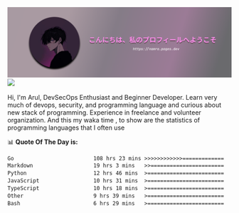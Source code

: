 ![banner](.github/profile-markdown.png)
<img src="https://user-images.githubusercontent.com/73097560/115834477-dbab4500-a447-11eb-908a-139a6edaec5c.gif"></p>

Hi, I'm Arul, DevSecOps Enthusiast and Beginner Developer. Learn very much of devops, security, and programming language and curious about new stack of programming. Experience in freelance and volunteer organization. And this my waka time , to show are the statistics of programming languages that I often use

📊 **Quote Of The Day is:**
<!--START_SECTION:waka-->

```txt
Go                         108 hrs 23 mins >>>>>>>>>>>>=============   49.32 %
Markdown                   19 hrs 3 mins   >>=======================   08.67 %
Python                     12 hrs 46 mins  >========================   05.81 %
JavaScript                 10 hrs 31 mins  >========================   04.79 %
TypeScript                 10 hrs 18 mins  >========================   04.69 %
Other                      9 hrs 39 mins   >========================   04.39 %
Bash                       6 hrs 29 mins   >========================   02.95 %
```

<!--END_SECTION:waka-->
